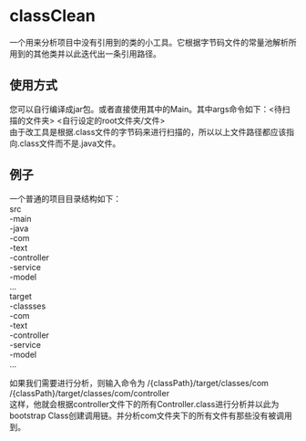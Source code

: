 # classClean

一个用来分析项目中没有引用到的类的小工具。它根据字节码文件的常量池解析所用到的其他类并以此迭代出一条引用路径。

## 使用方式

您可以自行编译成jar包。或者直接使用其中的Main。其中args命令如下：\<待扫描的文件夹\> \<自行设定的root文件夹/文件\> <br>
由于改工具是根据.class文件的字节码来进行扫描的，所以以上文件路径都应该指向.class文件而不是.java文件。

## 例子

一个普通的项目目录结构如下：<br>
src<br>
  -main<br>
    -java<br>
      -com<br>
        -text<br>
          -controller<br>
          -service<br>
          -model <br>
          ... <br>
target<br>
  -classses<br>
    -com<br>
      -text<br>
        -controller<br>
        -service<br>
        -model<br>
        ...<br>

如果我们需要进行分析，则输入命令为 /{classPath}/target/classes/com /{classPath}/target/classes/com/controller<br>
这样，他就会根据controller文件下的所有Controller.class进行分析并以此为bootstrap Class创建调用链。并分析com文件夹下的所有文件有那些没有被调用到。
